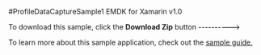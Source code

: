 #ProfileDataCaptureSample1
EMDK for Xamarin v1.0

To download this sample, click the **Download Zip** button  ---------->

To learn more about this sample application, check out the [sample guide.](http://emdk.github.io/xamarin-docs/edge/#guide-sample-profile-datacapture)

